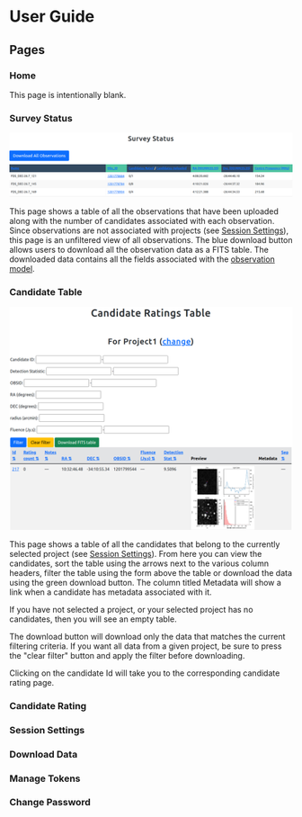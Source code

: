 # User Guide

## Pages

### Home

This page is intentionally blank.

### Survey Status

![Survey Status](figures/SurveyStatusPage.png)

This page shows a table of all the observations that have been uploaded along with the number of candidates associated with each observation.
Since observations are not associated with projects (see [Session Settings](#session-settings)), this page is an unfiltered view of all observations.
The blue download button allows users to download all the observation data as a FITS table.
The downloaded data contains all the fields associated with the [observation model](databases).

### Candidate Table

![Candidate Ratings Table](figures/CandidateRatingsTable.png)

This page shows a table of all the candidates that belong to the currently selected project (see [Session Settings](#session-settings)).
From here you can view the candidates, sort the table using the arrows next to the various column headers, filter the table using the form above the table or download the data using the green download button.
The column titled Metadata will show a link when a candidate has metadata associated with it.

If you have not selected a project, or your selected project has no candidates, then you will see an empty table.

The download button will download only the data that matches the current filtering criteria.
If you want all data from a given project, be sure to press the "clear filter" button and apply the filter before downloading.

Clicking on the candidate Id will take you to the corresponding candidate rating page.

### Candidate Rating

### Session Settings

### Download Data

### Manage Tokens

### Change Password
